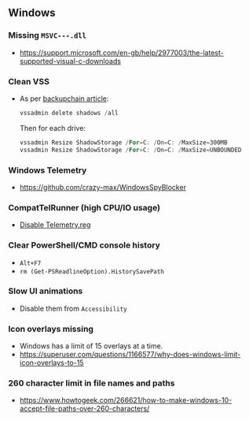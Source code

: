 ## Windows
### Missing `MSVC---.dll`
- https://support.microsoft.com/en-gb/help/2977003/the-latest-supported-visual-c-downloads

### Clean VSS
- As per [backupchain article](http://backupchain.com/i/how-to-delete-all-vss-shadows-and-orphaned-shadows):
    ```powershell
    vssadmin delete shadows /all
    ```
    Then for each drive:
    ```powershell
    vssadmin Resize ShadowStorage /For=C: /On=C: /MaxSize=300MB
    vssadmin Resize ShadowStorage /For=C: /On=C: /MaxSize=UNBOUNDED
    ```

### Windows Telemetry
- https://github.com/crazy-max/WindowsSpyBlocker

### CompatTelRunner (high CPU/IO usage)
- [Disable Telemetry.reg](Regs/Disable%20CompatTelRunner.reg)

### Clear PowerShell/CMD console history
- `Alt+F7`
- `rm (Get-PSReadlineOption).HistorySavePath`

### Slow UI animations
- Disable them from `Accessibility`

### Icon overlays missing
- Windows has a limit of 15 overlays at a time.
- https://superuser.com/questions/1166577/why-does-windows-limit-icon-overlays-to-15

### 260 character limit in file names and paths
- https://www.howtogeek.com/266621/how-to-make-windows-10-accept-file-paths-over-260-characters/